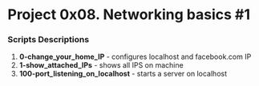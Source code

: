 # Project 0x08. Networking basics #1

### Scripts Descriptions

1. **0-change_your_home_IP** - configures localhost and facebook.com IP
2. **1-show_attached_IPs** - shows all IPS on machine
3. **100-port_listening_on_localhost** - starts a server on localhost
